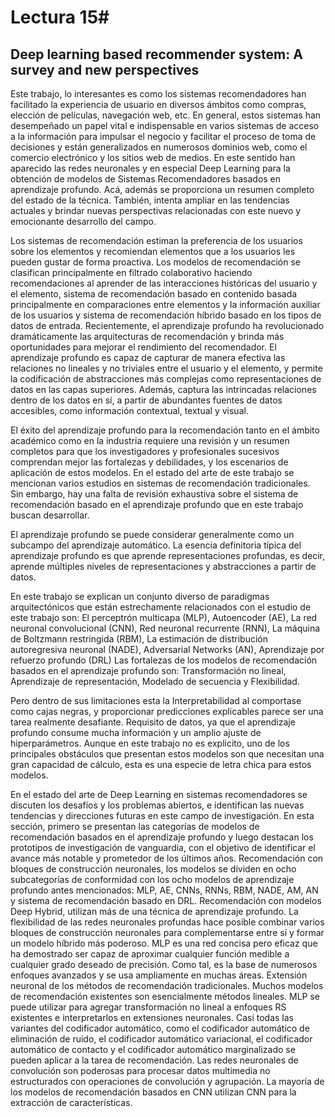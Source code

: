 # Lectura 15#

## Deep learning based recommender system: A survey and new perspectives

Este trabajo, lo interesantes es como los sistemas recomendadores han facilitado la experiencia de usuario en diversos ámbitos como compras, elección de películas, navegación web, etc. En general, estos sistemas han desempeñado un papel vital e indispensable en varios sistemas de acceso a la información para impulsar el negocio y facilitar el proceso de toma de decisiones y están generalizados en numerosos dominios web, como el comercio electrónico y los sitios web de medios. En este sentido han aparecido las redes neuronales y en especial Deep Learning para la obtención de modelos de Sistemas Recomendadores basados en aprendizaje profundo. Acá, además se proporciona un resumen completo del estado de la técnica. También, intenta ampliar en las tendencias actuales y brindar nuevas perspectivas relacionadas con este nuevo y emocionante desarrollo del campo.

Los sistemas de recomendación estiman la preferencia de los usuarios sobre los elementos y recomiendan elementos que a los usuarios les pueden gustar de forma proactiva. Los modelos de recomendación se clasifican principalmente en filtrado colaborativo haciendo recomendaciones al aprender de las interacciones históricas del usuario y el elemento, sistema de recomendación basado en contenido basada principalmente en comparaciones entre elementos y la información auxiliar de los usuarios y sistema de recomendación híbrido basado en los tipos de datos de entrada. Recientemente, el aprendizaje profundo ha revolucionado dramáticamente las arquitecturas de recomendación y brinda más oportunidades para mejorar el rendimiento del recomendador. El aprendizaje profundo es capaz de capturar de manera efectiva las relaciones no lineales y no triviales entre el usuario y el elemento, y permite la codificación de abstracciones más complejas como representaciones de datos en las capas superiores. Además, captura las intrincadas relaciones dentro de los datos en sí, a partir de abundantes fuentes de datos accesibles, como información contextual, textual y visual.

El éxito del aprendizaje profundo para la recomendación tanto en el ámbito académico como en la industria requiere una revisión y un resumen completos para que los investigadores y profesionales sucesivos comprendan mejor las fortalezas y debilidades, y los escenarios de aplicación de estos modelos.
En el estado del arte de este trabajo se mencionan varios estudios en sistemas de recomendación tradicionales. Sin embargo, hay una falta de revisión exhaustiva sobre el sistema de recomendación basado en el aprendizaje profundo que en este trabajo buscan desarrollar.

El aprendizaje profundo se puede considerar generalmente como un subcampo del aprendizaje automático. La esencia definitoria típica del aprendizaje profundo es que aprende representaciones profundas, es decir, aprende múltiples niveles de representaciones y abstracciones a partir de datos.

En este trabajo se explican un conjunto diverso de paradigmas arquitectónicos que están estrechamente relacionados con el estudio de este trabajo son: El perceptrón multicapa (MLP), Autoencoder (AE), La red neuronal convolucional (CNN), Red neuronal recurrente (RNN), La máquina de Boltzmann restringida (RBM), La estimación de distribución autoregresiva neuronal (NADE), Adversarial Networks (AN), Aprendizaje por refuerzo profundo (DRL) 
Las fortalezas de los modelos de recomendación basados en el aprendizaje profundo son: Transformación no lineal, Aprendizaje de representación, Modelado de secuencia y Flexibilidad. 

Pero dentro de sus limitaciones esta la Interpretabilidad al comportase como cajas negras, y proporcionar predicciones explicables parece ser una tarea realmente desafiante. Requisito de datos, ya que el aprendizaje profundo consume mucha información y un amplio ajuste de hiperparámetros. Aunque en este trabajo no es explicito, uno de los principales obstáculos que presentan estos modelos son que necesitan una gran capacidad de cálculo, esta es una especie de letra chica para estos modelos.

En el estado del arte de Deep Learning en sistemas recomendadores se discuten los desafíos y los problemas abiertos, e identifican las nuevas tendencias y direcciones futuras en este campo de investigación.
En esta sección, primero se presentan las categorías de modelos de recomendación basados en el aprendizaje profundo y luego destacan los prototipos de investigación de vanguardia, con el objetivo de identificar el avance más notable y prometedor de los últimos años.
Recomendación con bloques de construcción neuronales, los modelos se dividen en ocho subcategorías de conformidad con los ocho modelos de aprendizaje profundo antes mencionados: MLP, AE, CNNs, RNNs, RBM, NADE, AM, AN y sistema de recomendación basado en DRL. 
Recomendación con modelos Deep Hybrid, utilizan más de una técnica de aprendizaje profundo. La flexibilidad de las redes neuronales profundas hace posible combinar varios bloques de construcción neuronales para complementarse entre sí y formar un modelo híbrido más poderoso.
MLP es una red concisa pero eficaz que ha demostrado ser capaz de aproximar cualquier función medible a cualquier grado deseado de precisión. Como tal, es la base de numerosos enfoques avanzados y se usa ampliamente en muchas áreas.
Extensión neuronal de los métodos de recomendación tradicionales. Muchos modelos de recomendación existentes son esencialmente métodos lineales. MLP se puede utilizar para agregar transformación no lineal a enfoques RS existentes e interpretarlos en extensiones neuronales.
Casi todas las variantes del codificador automático, como el codificador automático de eliminación de ruido, el codificador automático variacional, el codificador automático de contacto y el codificador automático marginalizado se pueden aplicar a la tarea de recomendación.
Las redes neuronales de convolución son poderosas para procesar datos multimedia no estructurados con operaciones de convolución y agrupación. La mayoría de los modelos de recomendación basados en CNN utilizan CNN para la extracción de características.

